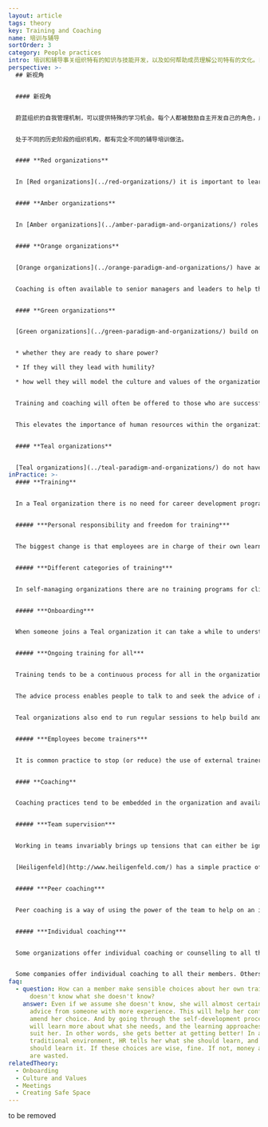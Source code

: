 ```yaml
---
layout: article
tags: theory
key: Training and Coaching
name: 培训与辅导
sortOrder: 3
category: People practices
intro: 培训和辅导事关组织特有的知识与技能开发，以及如何帮助成员理解公司特有的文化。目的是促进成员为组织提供全然而健康的贡献。
perspective: >-
  ## 新视角


  #### 新视角


  蔚蓝组织的自我管理机制，可以提供特殊的学习机会。每个人都被鼓励自主开发自己的角色，成员接受的机会越多，学到的东西就越多。与传统模式的关键区别在于人们对自己的存在和发展负责。不存在运行培训课程来填补组织中空缺角色的人力资源部门。但[蔚蓝组织](../teal-paradigm-and-organizations/)通常提供重要的[on-boarding](../onboarding/)


  处于不同的历史阶段的组织机构，都有完全不同的辅导培训做法。


  #### **Red organizations**


  In [Red organizations](../red-organizations/) it is important to learn about power: how it is acquired, and how it is used. This learning comes by watching and listening. There may be 'initiation' rites. There may be training in the tools of the trade. Beyond that, most knowledge is acquired by watching and listening as one obtains more and more seniority - like an informal apprenticeship.


  #### **Amber organizations**


  In [Amber organizations](../amber-paradigm-and-organizations/) roles are clearly divided and specific. Training is provided to enable those at each level in the organization to carry out their duties and responsibilities effectively (for example officer training in the military). For some, vocational training is offered by independent institutions (vocational schools or universities). The qualification can be  specific to a particular profession. On-going training often takes place on-the-job, enabling the best at each level to be considered for promotion.


  #### **Orange organizations**


  [Orange organizations](../orange-paradigm-and-organizations/) have adopted the revolutionary premise of meritocracy. In principle, anybody can move up the ladder. The mail room boy can become the CEO - even if that boy happens to be a girl or have a minority back-ground. This progress is supported by a Training Department, often a sub-section of HR. It is not unusual to have lists of competencies required for each role in the organization (sales people, technicians, new managers, emerging managers, senior managers, and so on). The pervasive thinking is that talent should be developed to fill the present and future boxes on the organization chart. This breakthrough in social fairness gives people options, at least in principle, to pursue the path that best suits their talents.


  Coaching is often available to senior managers and leaders to help them settle into new roles and perform better. Coaching is usually not available to those lower down in the organization.


  #### **Green organizations**


  [Green organizations](../green-paradigm-and-organizations/) build on the practices of Orange organizations by adding a twist to management development. Managers are expected to be in service to those they lead, support and serve. Candidates for management positions are often screened for mindset and behavior to assess:


  * whether they are ready to share power?

  * If they will they lead with humility?

  * how well they will model the culture and values of the organization?


  Training and coaching will often be offered to those who are successful to help them put their leadership into practice more effectively.


  This elevates the importance of human resources within the organization. A large staff might necessitate processes like culture initiatives, 360-degree feedback, succession planning and morale surveys.


  #### **Teal organizations**


  [Teal organizations](../teal-paradigm-and-organizations/) do not have an HR function. However, because they are self-managed, they can provide exceptional learning opportunities. Everyone is encouraged to develop their roles and try out new things. The more they embrace opportunities, the more they learn--either from their colleagues or from the training taken to develop new skills. The key difference is that people take responsibility for their own development. There is no HR department running training courses to fill roles in the organization. Teal organizations still invest in skills training. But this is often delivered by colleagues. It is common for Teal organizations to offer significant on-boarding training. It is difficult to transfer from a traditional organization without learning the new rules, and unlearning the old ones.
inPractice: >-
  #### **Training**


  In a Teal organization there is no need for career development programs. Instead training tends to focus on personal growth and building a common culture. Skill training programs are still needed and are open to all those who require them. They are often led by colleagues rather than external trainers because the training then becomes deeply infused with the company’s [values and culture](../culture-and-values/).


  ##### ***Personal responsibility and freedom for training***


  The biggest change is that employees are in charge of their own learning. They choose training to serve their own growth rather than training for career development. Provided members use the advice process, they can usually arrange any training they need. Some organizations have simplified matters by allowing colleagues to spend up to a specific amount on training without using the advice process. 


  ##### ***Different categories of training***


  In self-managing organizations there are no training programs for climbing the ladder. But they offer training rarely found in traditional organizations: training in the common culture and its processes (attended by all), and personal development training. Skill training programs still exist as required.  These are often led by colleagues rather than external trainers, people who really understand the company’s values and culture.


  ##### ***Onboarding***


  When someone joins a Teal organization it can take a while to understand the culture and processes that support it. As a consequence, Teal organzations tend to invest heavily in induction training. New hires are introduced to the various processes and given time to meet and work with a range of people across the organization. They may also be given training in subjects such as active listening, conflict resolution and problem solving.


  ##### ***Ongoing training for all***


  Training tends to be a continuous process for all in the organization. This typically happens through the advice process and through dedicating time to support the organizational culture.


  The advice process enables people to talk to and seek the advice of a range of people they would probably not have to deal with in a more conventional organization. As a consequence much is learnt about wide range of issues. The variety of roles that people take on also encourages this process.


  Teal organizations also end to run regular sessions to help build and develop the culture. These can include sessions where people can work on their own development with group support through to workshops designed to tune into the purpose of the organization. At [FAVI](http://www.favi.com/) Jean-François Zobrist hosted a session every Friday morning to address a specific cultural issue; these were open to anyone.


  ##### ***Employees become trainers***


  It is common practice to stop (or reduce) the use of external trainers. Classes are presented by colleagues who are passionate about the subject, and who tailor material to the language and culture of the organization. It is not uncommon for courses to go from the inside out. They might start by helping people to connect with who they are, and invite them to find authentic ways to express this as they discuss the subject matter. It could be difficult for an outsider to lead this discussion. Using members as trainers saves money and boosts morale--because it offers the trainer an opportunity to give and be recognized for their expertise.


  #### **Coaching**


  Coaching practices tend to be embedded in the organization and available to all. Coaching can take a number of different formats:


  ##### ***Team supervision***


  Working in teams invariably brings up tensions that can either be ignored or worked through. Dealing with the personal and underlying issues effectively is invariable a source of significant growth. It is not surprising that coaching support is available to facilitate this growth.


  [Heiligenfeld](http://www.heiligenfeld.com/) has a simple practice of coaching in team supervision. The company works with four external coaches who each have their domain of expertise (relationships, organization development, systems thinking and leadership). There are time slots with these coaches every month that teams can sign-up for. It's recommended that each team has at least one session a year; the average is two to four. With the help of the outsider, colleagues explore what a tension reveals about themselves and how they can resolve it.


  ##### ***Peer coaching***


  Peer coaching is a way of using the power of the team to help on an individual basis. Buutzorg for example, has a peer coaching process called ‘Intervesie”. It is structured process for helping an individual address and resolve an issue or problem with team support. Rather than falling into the common practices of offering advice or reassurance, the process allows the individual to work out a way forward on their own. There is often significant growth in the process as personal issues are recognized and worked through in a safe space.


  ##### ***Individual coaching***


  Some organizations offer individual coaching or counselling to all their members on a free and confidential basis, to both employees and their families for non-work matters. This reinforces the principle of wholeness by supporting the member in all aspects of their life.


  Some companies offer individual coaching to all their members. Others extend this, on a free and confidential basis, to employees and their families for non-work matters.
faq:
  - question: How can a member make sensible choices about her own training when she
      doesn't know what she doesn't know?
    answer: Even if we assume she doesn't know, she will almost certainly seek
      advice from someone with more experience. This will help her confirm or
      amend her choice. And by going through the self-development process, she
      will learn more about what she needs, and the learning approaches that
      suit her. In other words, she gets better at getting better! In a
      traditional environment, HR tells her what she should learn, and how she
      should learn it. If these choices are wise, fine. If not, money and time
      are wasted.
relatedTheory:
  - Onboarding
  - Culture and Values
  - Meetings
  - Creating Safe Space
---
```

to be removed